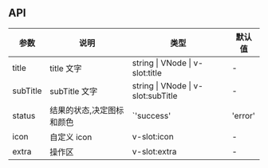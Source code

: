 ## API

| 参数 | 说明 | 类型 | 默认值 |
| --- | --- | --- | --- |
| title | title 文字 | string \| VNode \| v-slot:title | - |
| subTitle | subTitle 文字 | string \| VNode \| v-slot:subTitle | - |
| status | 结果的状态,决定图标和颜色 | `'success' | 'error' | 'info' | 'warning'| '404' | '403' | '500'` | 'info' |
| icon | 自定义 icon | v-slot:icon | - |
| extra | 操作区 | v-slot:extra | - |
